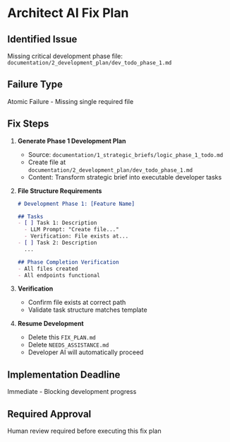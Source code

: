 # Architect AI Fix Plan

## Identified Issue
Missing critical development phase file:  
`documentation/2_development_plan/dev_todo_phase_1.md`

## Failure Type
Atomic Failure - Missing single required file

## Fix Steps

1. **Generate Phase 1 Development Plan**
   - Source: `documentation/1_strategic_briefs/logic_phase_1_todo.md`
   - Create file at `documentation/2_development_plan/dev_todo_phase_1.md`
   - Content: Transform strategic brief into executable developer tasks

2. **File Structure Requirements**
   ```markdown
   # Development Phase 1: [Feature Name]
   
   ## Tasks
   - [ ] Task 1: Description
     - LLM Prompt: "Create file..."
     - Verification: File exists at...
   - [ ] Task 2: Description
     ...
   
   ## Phase Completion Verification
   - All files created
   - All endpoints functional
   ```

3. **Verification**
   - Confirm file exists at correct path
   - Validate task structure matches template

4. **Resume Development**
   - Delete this `FIX_PLAN.md`
   - Delete `NEEDS_ASSISTANCE.md`
   - Developer AI will automatically proceed

## Implementation Deadline
Immediate - Blocking development progress

## Required Approval
Human review required before executing this fix plan